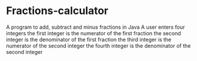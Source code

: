 # Fractions-calculator
A program to add, subtract and minus fractions in Java
A user enters four integers 
the first integer is the numerator of the first fraction
the second integer is the denominator of the first fraction
the third integer is the numerator of the second integer
the fourth integer is the denominator of the second integer

